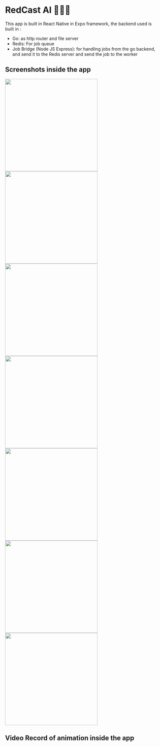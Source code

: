 # RedCast AI 🤖🎥📸
This app is built in React Native in Expo framework, the backend used is built in : 
- Go: as http router and file server
- Redis: For job queue
- Job Bridge (Node JS Express): for handling jobs from the go backend, and send it to the Redis server and send the job to the worker
## Screenshots inside the app
<img src="docs/1.png" width="300" /> <img src="docs/2.png" width="300" /> <img src="docs/3.png" width="300" /> <img src="docs/4.png" width="300" />  <img src="docs/5.png" width="300" /> <img src="docs/6.png" width="300" /> <img src="docs/7.png" width="300" />
## Video Record of animation inside the app
